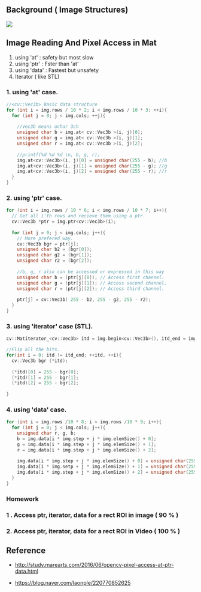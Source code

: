 ## **Background ( Image Structures)** 

![ ](/Users/seunghojang/Desktop/Note.png)

## **Image Reading And Pixel Access in Mat**

1. using 'at' : safety but most slow
2. using 'ptr' : Fster than 'at'
3. using 'data' : Fastest but unsafety
4. Iterator ( like STL)

### 1. using 'at' case.

``` c++
//<cv::Vec3b> Basic data structure 
for (int i = img.rows / 10 * 2; i < img.rows / 10 * 3; ++i){
  for (int j = 0; j < img.cols; ++j){
    
    //Vec3b means uchar 3ch
    unsigned char b = img.at< cv::Vec3b >(i, j)[0];
    unsigned char g = img.at< cv::Vec3b >(i, j)[1];
    unsigned char r = img.at< cv::Vec3b >(i, j)[2];
    
    //printf(%d %d %d \n, b, g, r);
    img.at<cv::Vec3b>(i, j)[0] = unsigned char(255 - b); //b
    img.at<cv::Vec3b>(i, j)[1] = unsigned char(255 - g); //g
    img.at<cv::Vec3b>(i, j)[2] = unsigned char(255 - r); //r
  }
}
```

### 2. using 'ptr' case.

```c++
for (int i = img.rows / 10 * 6; i < img.rows / 10 * 7; i++){
  // Get all i'th rows and recieve them using a ptr. 
  cv::Vec3b *ptr = img.ptr<cv::Vec3b>(i);
  
  for (int j = 0; j < img.cols; j++){
    // More prefered way.
    cv::Vec3b bgr = ptr[j];
    unsigned char b2 = (bgr[0]);
    unsigned char g2 = (bgr[1]);
    unsigned char r2 = (bgr[2]);
    
    //b, g, r also can be accessed or expressed in this way
    unsigned char b = (ptr[j][0]); // Access first channel.
    unsigned char g = (ptr[j][1]); // Access second channel.
    unsigned char r = (ptr[j][2]); // Access third channel.
    
    ptr[j] = cv::Vec3b( 255 - b2, 255 - g2, 255 - r2);
  }
}
```

### 3. using 'iterator' case (STL).

``` c++
cv::Matiterator_<cv::Vec3b> itd = img.begin<cv::Vec3b>(), itd_end = img.end<cv::Vec3b>();

//Flip all the bits. 
for(int i = 0; itd != itd_end; ++itd, ++i){
  cv::Vec3b bgr (*itd);
  
  (*itd)[0] = 255 - bgr[0];
  (*itd)[1] = 255 - bgr[1];
  (*itd)[2] = 255 - bgr[2];
  
}
```

### 4. using 'data' case.

``` c++
for (int i = img.rows /10 * 8; i < img.rows /10 * 9; i++){
  for (int j = 0; j < img.cols; j++){
    unsigned char r, g, b;
    b = img.data[i * img.step + j * img.elemSize() + 0];
    g = img.data[i * img.step + j * img.elemSize() + 1];
    r = img.data[i * img.step + j * img.elemSize() + 2];
    
    img.data[i * img.step + j * img.elemSize() + 0] = unsigned char(255 - b);
    img.data[i * img.setp + j * img.elemSize() + 1] = unsigned char(255 - g);
    img.data[i * img.step + j * img.elemSize() + 2] = unsigned char(255 - r);
  }
}
```

### **Homework**

### 1 . Access ptr, iterator, data for a rect ROI in image ( 90 % )

### 2.  Access ptr, iterator, data for a rect ROI in Video ( 100 % )



## Reference

* http://study.marearts.com/2016/06/opencv-pixel-access-at-ptr-data.html

* https://blog.naver.com/laonple/220770852625
